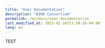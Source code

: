 ```yaml
---
title: "User Documentation"
description: "DINA Consortium"
permalink: /en/docs/user-documentation
last_modified_at: 2023-02-16T11:59:26-04:00
lang: en
---
```


TEST
